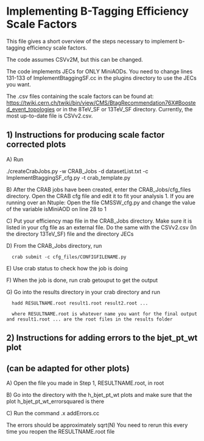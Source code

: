 # Implementing B-Tagging Efficiency Scale Factors
This file gives a short overview of the steps necessary to implement b-tagging efficiency scale factors.

The code assumes CSVv2M, but this can be changed. 

The code implements JECs for ONLY MiniAODs. You need to change lines 131-133 of ImplementBtaggingSF.cc in the plugins directory to use the JECs you want.

The .csv files containing the scale factors can be found at: 
https://twiki.cern.ch/twiki/bin/view/CMS/BtagRecommendation76X#Boosted_event_topologies or in the 8TeV_SF or 13TeV_SF directory. 
Currently, the most up-to-date file is CSVv2.csv.

## 1) Instructions for producing scale factor corrected plots

   A) Run

   ./createCrabJobs.py -w CRAB_Jobs -d datasetList.txt -c ImplementBtaggingSF_cfg.py -t crab_template.py
      
   B) After the CRAB jobs have been created, enter the CRAB_Jobs/cfg_files directory. Open the CRAB cfg file and edit it to fit your analysis 
      1. If you are running over an Ntuple:
            Open the file CMSSW_cfg.py and change the value of the variable isMiniAOD on line 28 to 1 

   C) Put your efficiency map file in the CRAB_Jobs directory. Make sure it is listed in your cfg file as an external file.
      Do the same with the CSVv2.csv (In the directory 13TeV_SF) file and the directory JECs
  
   D) From the CRAB_Jobs directory, run
      
      crab submit -c cfg_files/CONFIGFILENAME.py
      
   E) Use crab status to check how the job is doing
   
   F) When the job is done, run
      crab getouput
      to get the output

   G) Go into the results directory in your crab directory and run
      
      hadd RESULTNAME.root result1.root result2.root ... 
      
      where RESULTNAME.root is whatever name you want for the final output and result1.root ... are the root files in the results folder


## 2) Instructions for adding errors to the bjet_pt_wt plot
##   (can be adapted for other plots)

   A) Open the file you made in Step 1, RESULTNAME.root, in root

   B) Go into the directory with the h_bjet_pt_wt plots and make sure that the plot h_bjet_pt_wt_errorsquared is there

   C) Run the command
      .x addErrors.cc

   The errors should be approximately sqrt(N)
   You need to rerun this every time you reopen the RESULTNAME.root file

          
